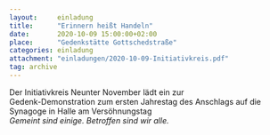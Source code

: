 ```yaml
---
layout:     einladung
title:      "Erinnern heißt Handeln"
date:       2020-10-09 15:00:00+02:00
place:      "Gedenkstätte Gottschedstraße"
categories: einladung
attachment: "einladungen/2020-10-09-Initiativkreis.pdf"
tag: archive
---
```


Der Initiativkreis Neunter November lädt ein zur
    <br>
Gedenk-Demonstration zum ersten Jahrestag des Anschlags auf die Synagoge in Halle am Versöhnungstag
    <br>
*Gemeint sind einige. Betroffen sind wir alle.*
